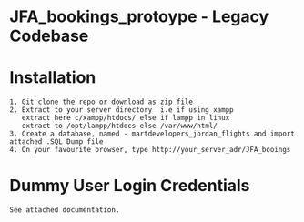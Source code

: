# JFA_bookings_protoype - Legacy Codebase


# Installation
```
1. Git clone the repo or download as zip file
2. Extract to your server directory  i.e if using xampp 
   extract here c/xampp/htdocs/ else if lampp in linux
   extract to /opt/lampp/htdocs else /var/www/html/
3. Create a database, named - martdevelopers_jordan_flights and import attached .SQL Dump file
4. On your favourite browser, type http://your_server_adr/JFA_booings
```

# Dummy User Login Credentials
```
See attached documentation.
```
